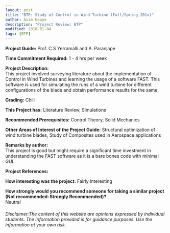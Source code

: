 ```yaml
---
layout: post
title: "BTP: Study of Control in Wind Turbine (Fall/Spring 201x)"
author: Asim Ukaye
description: "Project Review: BTP"
modified: 2018-01-04
tags: [BTP]
---
```


**Project Guide:** Prof. C.S Yerramalli and A. Paranjape

**Time Commitment Required:** 1 - 4 hrs per week

**Project Description:**  
This project involved surveying literature about the implementation of Control in Wind Turbines and learning the usage of a software FAST. This software is used for simulating the runs of a wind turbine for different configurations of the blade and obtain performance results for the same.

**Grading:** Chill

**This Project has:** Literature Review, Simulations

**Recommended Prerequisites:** Control Theory, Solid Mechanics

**Other Areas of Interest of the Project Guide:** Structural optimization of wind turbine blades, Study of Composites used in Aerospace applications

**Remarks by author:**  
This project is good but might require a significant time investment in understanding the FAST software as it is a bare bones code with minimal GUI.

**Project References:**  


**How interesting was the project:** Fairly Interesting

**How strongly would you recommend someone for taking a similar project (Not recommended-Strongly Recommended)?**  
Neutral

###### Disclaimer:The content of this website are opinions expressed by individual students. The information provided is for guidance purposes. Use the information at your own risk. 